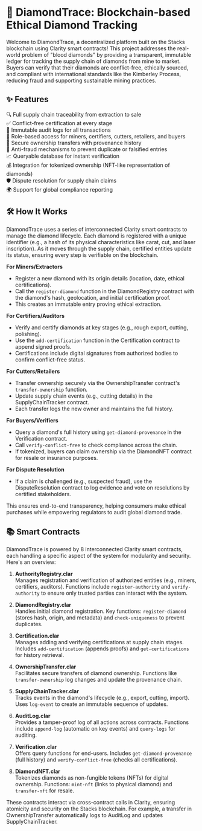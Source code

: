 # 💎 DiamondTrace: Blockchain-based Ethical Diamond Tracking

Welcome to DiamondTrace, a decentralized platform built on the Stacks blockchain using Clarity smart contracts! This project addresses the real-world problem of "blood diamonds" by providing a transparent, immutable ledger for tracking the supply chain of diamonds from mine to market. Buyers can verify that their diamonds are conflict-free, ethically sourced, and compliant with international standards like the Kimberley Process, reducing fraud and supporting sustainable mining practices.

## ✨ Features

🔍 Full supply chain traceability from extraction to sale  
✅ Conflict-free certification at every stage  
📜 Immutable audit logs for all transactions  
👥 Role-based access for miners, certifiers, cutters, retailers, and buyers  
🔄 Secure ownership transfers with provenance history  
🚫 Anti-fraud mechanisms to prevent duplicate or falsified entries  
📈 Queryable database for instant verification  
💰 Integration for tokenized ownership (NFT-like representation of diamonds)  
🛡️ Dispute resolution for supply chain claims  
🌍 Support for global compliance reporting

## 🛠 How It Works

DiamondTrace uses a series of interconnected Clarity smart contracts to manage the diamond lifecycle. Each diamond is registered with a unique identifier (e.g., a hash of its physical characteristics like carat, cut, and laser inscription). As it moves through the supply chain, certified entities update its status, ensuring every step is verifiable on the blockchain.

**For Miners/Extractors**  
- Register a new diamond with its origin details (location, date, ethical certifications).  
- Call the `register-diamond` function in the DiamondRegistry contract with the diamond's hash, geolocation, and initial certification proof.  
- This creates an immutable entry proving ethical extraction.

**For Certifiers/Auditors**  
- Verify and certify diamonds at key stages (e.g., rough export, cutting, polishing).  
- Use the `add-certification` function in the Certification contract to append signed proofs.  
- Certifications include digital signatures from authorized bodies to confirm conflict-free status.

**For Cutters/Retailers**  
- Transfer ownership securely via the OwnershipTransfer contract's `transfer-ownership` function.  
- Update supply chain events (e.g., cutting details) in the SupplyChainTracker contract.  
- Each transfer logs the new owner and maintains the full history.

**For Buyers/Verifiers**  
- Query a diamond's full history using `get-diamond-provenance` in the Verification contract.  
- Call `verify-conflict-free` to check compliance across the chain.  
- If tokenized, buyers can claim ownership via the DiamondNFT contract for resale or insurance purposes.

**For Dispute Resolution**  
- If a claim is challenged (e.g., suspected fraud), use the DisputeResolution contract to log evidence and vote on resolutions by certified stakeholders.

This ensures end-to-end transparency, helping consumers make ethical purchases while empowering regulators to audit global diamond trade.

## 📚 Smart Contracts

DiamondTrace is powered by 8 interconnected Clarity smart contracts, each handling a specific aspect of the system for modularity and security. Here's an overview:

1. **AuthorityRegistry.clar**  
   Manages registration and verification of authorized entities (e.g., miners, certifiers, auditors). Functions include `register-authority` and `verify-authority` to ensure only trusted parties can interact with the system.

2. **DiamondRegistry.clar**  
   Handles initial diamond registration. Key functions: `register-diamond` (stores hash, origin, and metadata) and `check-uniqueness` to prevent duplicates.

3. **Certification.clar**  
   Manages adding and verifying certifications at supply chain stages. Includes `add-certification` (appends proofs) and `get-certifications` for history retrieval.

4. **OwnershipTransfer.clar**  
   Facilitates secure transfers of diamond ownership. Functions like `transfer-ownership` log changes and update the provenance chain.

5. **SupplyChainTracker.clar**  
   Tracks events in the diamond's lifecycle (e.g., export, cutting, import). Uses `log-event` to create an immutable sequence of updates.

6. **AuditLog.clar**  
   Provides a tamper-proof log of all actions across contracts. Functions include `append-log` (automatic on key events) and `query-logs` for auditing.

7. **Verification.clar**  
   Offers query functions for end-users. Includes `get-diamond-provenance` (full history) and `verify-conflict-free` (checks all certifications).

8. **DiamondNFT.clar**  
   Tokenizes diamonds as non-fungible tokens (NFTs) for digital ownership. Functions: `mint-nft` (links to physical diamond) and `transfer-nft` for resale.

These contracts interact via cross-contract calls in Clarity, ensuring atomicity and security on the Stacks blockchain. For example, a transfer in OwnershipTransfer automatically logs to AuditLog and updates SupplyChainTracker.